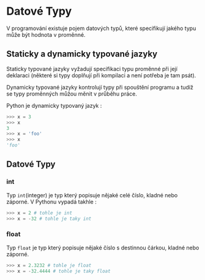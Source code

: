 # Datové Typy

V programování existuje pojem datových typů, které specifikují jakého typu může být hodnota v proměnné.

## Staticky a dynamicky typované jazyky

Staticky typované jazyky vyžadují specifikaci typu proměnné při její deklaraci (některé si typy doplňují při kompilaci a není potřeba je tam psát).

Dynamicky typované jazyky kontrolují typy při spouštění programu a tudíž se typy proměnných můžou měnit v průběhu práce.

Python je dynamicky typovaný jazyk : 
```python
>>> x = 3
>>> x
3
>>> x = 'foo'
>>> x
'foo'
```

## Datové Typy

### int
Typ `int`(integer) je typ který popisuje nějaké celé číslo, kladné nebo záporné.
V Pythonu vypadá takhle : 
```python
>>> x = 2 # tohle je int
>>> x = -32 # tohle je taky int
```

### float
Typ `float` je typ který popisuje nějaké číslo s destinnou čárkou, kladné nebo záporné.
```python
>>> x = 2.3232 # tohle je float
>>> x = -32.4444 # tohle je taky float
```
